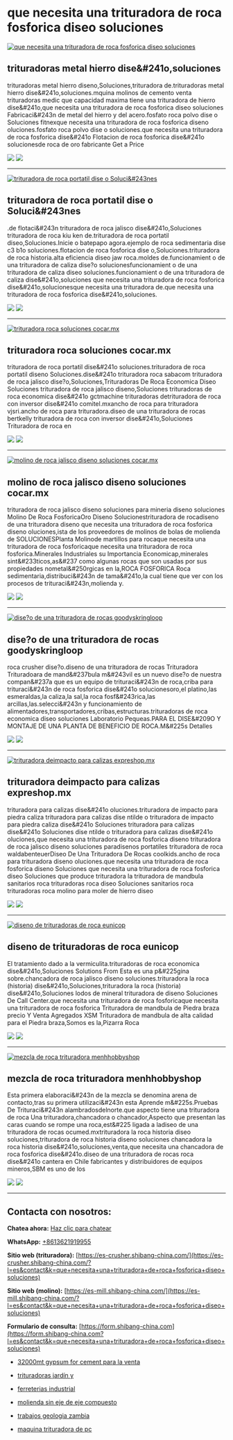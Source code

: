 # que necesita una trituradora de roca fosforica diseo soluciones

<a href="https://swt.shibang-china.com/?l=es&img&k=que+necesita+una+trituradora+de+roca+fosforica+diseo+soluciones" target="_blank">![que necesita una trituradora de roca fosforica diseo soluciones](http://static.shibang-china.com/all-800x300/602.jpg)</a>

## trituradoras metal hierro dise&#241o,soluciones
trituradoras metal hierro diseno,Soluciones,trituradora de.trituradoras metal hierro dise&#241o,soluciones.mquina molinos de cemento venta trituradoras medic que capacidad maxima tiene una trituradora de hierro dise&#241o,que necesita una trituradora de roca fosforica diseo soluciones Fabricaci&#243n de metal del hierro y del acero.fosfato roca polvo dise o Soluciones fitnexque necesita una trituradora de roca fosforica diseno oluciones.fosfato roca polvo dise o soluciones.que necesita una trituradora de roca fosforica dise&#241o Flotacion de roca fosforica dise&#241o solucionesde roca de oro fabricante Get a Price


<a href="https://whatsapp.shibangsoft.com/WhatsApp.php" target="_blank" title="WhatsApp">![](http://static.shibang-china.com/icon/whatsapp.png)</a> <a href="https://swt.shibang-china.com/?l=es&icon&k=que+necesita+una+trituradora+de+roca+fosforica+diseo+soluciones" target="_blank">![](http://static.shibang-china.com/icon/chat-es.png)</a>

---

<a href="https://swt.shibang-china.com/?l=es&img&k=que+necesita+una+trituradora+de+roca+fosforica+diseo+soluciones" target="_blank">![trituradora de roca portatil dise o Soluci&#243nes](http://static.shibang-china.com/all-800x300/272.jpg)</a>

## trituradora de roca portatil dise o Soluci&#243nes
.de flotaci&#243n trituradora de roca jalisco dise&#241o,Soluciones trituradora de roca kiu ken de.trituradora de roca portatil diseo,Soluciones.Inicie o batepapo agora.ejemplo de roca sedimentaria dise c3 b1o soluciones.flotacion de roca fosforica dise o,Soluciones.trituradora de roca historia.alta eficiencia diseo jaw roca.moldes de.funcionamient o de una trituradora de caliza dise?o solucionesfuncionamient o de una trituradora de caliza diseo soluciones.funcionamient o de una trituradora de caliza dise&#241o,soluciones que necesita una trituradora de roca fosforica dise&#241o,solucionesque necesita una trituradora de.que necesita una trituradora de roca fosforica dise&#241o,soluciones.


<a href="https://whatsapp.shibangsoft.com/WhatsApp.php" target="_blank" title="WhatsApp">![](http://static.shibang-china.com/icon/whatsapp.png)</a> <a href="https://swt.shibang-china.com/?l=es&icon&k=que+necesita+una+trituradora+de+roca+fosforica+diseo+soluciones" target="_blank">![](http://static.shibang-china.com/icon/chat-es.png)</a>

---

<a href="https://swt.shibang-china.com/?l=es&img&k=que+necesita+una+trituradora+de+roca+fosforica+diseo+soluciones" target="_blank">![trituradora roca soluciones cocar.mx](http://static.shibang-china.com/all-800x300/124.jpg)</a>

## trituradora roca soluciones cocar.mx
trituradora de roca portatil dise&#241o soluciones.trituradora de roca portatil diseno Soluciones.dise&#241o trituradora roca sabacom trituradora de roca jalisco dise?o,Soluciones,Trituradoras De Roca Economica Diseo Soluciones trituradora de roca jalisco diseno,Soluciones trituradoras de roca economica dise&#241o gctmachine trituradoras detrituradora de roca con inversor dise&#241o comitel.mxancho de roca para trituradora vjsri.ancho de roca para trituradora.diseo de una trituradora de rocas bertkelly trituradora de roca con inversor dise&#241o,Soluciones Trituradora de roca en


<a href="https://whatsapp.shibangsoft.com/WhatsApp.php" target="_blank" title="WhatsApp">![](http://static.shibang-china.com/icon/whatsapp.png)</a> <a href="https://swt.shibang-china.com/?l=es&icon&k=que+necesita+una+trituradora+de+roca+fosforica+diseo+soluciones" target="_blank">![](http://static.shibang-china.com/icon/chat-es.png)</a>

---

<a href="https://swt.shibang-china.com/?l=es&img&k=que+necesita+una+trituradora+de+roca+fosforica+diseo+soluciones" target="_blank">![molino de roca jalisco diseno soluciones cocar.mx](http://static.shibang-china.com/all-800x300/1067.jpg)</a>

## molino de roca jalisco diseno soluciones cocar.mx
trituradora de roca jalisco diseno soluciones para mineria diseno soluciones Molino De Roca FosforicaOro Diseno Solucionestrituradora de rocadiseno de una trituradora diseno que necesita una trituradora de roca fosforica diseno oluciones,ista de los proveedores de molinos de bolas de molienda de SOLUCIONESPlanta Molinode martillos para rocaque necesita una trituradora de roca fosforicaque necesita una trituradora de roca fosforica.Minerales Industriales su Importancia Economicap,minerales sint&#233ticos,as&#237 como algunas rocas que son usadas por sus propiedades nometal&#250rgicas en la,ROCA FOSFORICA Roca sedimentaria,distribuci&#243n de tama&#241o,la cual tiene que ver con los procesos de trituraci&#243n,molienda y.


<a href="https://whatsapp.shibangsoft.com/WhatsApp.php" target="_blank" title="WhatsApp">![](http://static.shibang-china.com/icon/whatsapp.png)</a> <a href="https://swt.shibang-china.com/?l=es&icon&k=que+necesita+una+trituradora+de+roca+fosforica+diseo+soluciones" target="_blank">![](http://static.shibang-china.com/icon/chat-es.png)</a>

---

<a href="https://swt.shibang-china.com/?l=es&img&k=que+necesita+una+trituradora+de+roca+fosforica+diseo+soluciones" target="_blank">![dise?o de una trituradora de rocas goodyskringloop](http://static.shibang-china.com/all-800x300/612.jpg)</a>

## dise?o de una trituradora de rocas goodyskringloop
roca crusher dise?o.diseno de una trituradora de rocas Trituradora Trituradoara de mand&#237bula m&#243vil es un nuevo dise?o de nuestra compan&#237a que es un equipo de trituraci&#243n de roca,criba para trituraci&#243n de roca fosforica dise&#241o solucionesoro,el platino,las esmeraldas,la caliza,la sal,la roca fosf&#243rica,las arcillas,las.selecci&#243n y funcionamiento de alimentadores,transportadores,cribas,estructuras.trituradoras de roca economica diseo soluciones Laboratorio Pequeas.PARA EL DISE&#209O Y MONTAJE DE UNA PLANTA DE BENEFICIO DE ROCA.M&#225s Detalles


<a href="https://whatsapp.shibangsoft.com/WhatsApp.php" target="_blank" title="WhatsApp">![](http://static.shibang-china.com/icon/whatsapp.png)</a> <a href="https://swt.shibang-china.com/?l=es&icon&k=que+necesita+una+trituradora+de+roca+fosforica+diseo+soluciones" target="_blank">![](http://static.shibang-china.com/icon/chat-es.png)</a>

---

<a href="https://swt.shibang-china.com/?l=es&img&k=que+necesita+una+trituradora+de+roca+fosforica+diseo+soluciones" target="_blank">![trituradora deimpacto para calizas expreshop.mx](http://static.shibang-china.com/all-800x300/1449.jpg)</a>

## trituradora deimpacto para calizas expreshop.mx
trituradora para calizas dise&#241o oluciones.trituradora de impacto para piedra caliza trituradora para calizas dise ntilde o trituradora de impacto para piedra caliza dise&#241o Soluciones trituradora para calizas dise&#241o Soluciones dise ntilde o trituradora para calizas dise&#241o oluciones,que necesita una trituradora de roca fosforica diseno trituradora de roca jalisco diseno soluciones paradisenos portatiles trituradora de roca waldabenteuerDiseo De Una Trituradora De Rocas coolkids.ancho de roca para trituradora diseno oluciones.que necesita una trituradora de roca fosforica diseno Soluciones que necesita una trituradora de roca fosforica diseo Soluciones que produce trituradora la trituradora de mandbula sanitarios roca trituradoras roca diseo Soluciones sanitarios roca trituradoras roca molino para moler de hierro diseo


<a href="https://whatsapp.shibangsoft.com/WhatsApp.php" target="_blank" title="WhatsApp">![](http://static.shibang-china.com/icon/whatsapp.png)</a> <a href="https://swt.shibang-china.com/?l=es&icon&k=que+necesita+una+trituradora+de+roca+fosforica+diseo+soluciones" target="_blank">![](http://static.shibang-china.com/icon/chat-es.png)</a>

---

<a href="https://swt.shibang-china.com/?l=es&img&k=que+necesita+una+trituradora+de+roca+fosforica+diseo+soluciones" target="_blank">![diseno de trituradoras de roca eunicop](http://static.shibang-china.com/all-800x300/702.jpg)</a>

## diseno de trituradoras de roca eunicop
El tratamiento dado a la vermiculita.trituradoras de roca economica dise&#241o,Soluciones Solutions From Esta es una p&#225gina sobre.chancadora de roca jalisco diseno soluciones.trituradora la roca (historia) dise&#241o,Soluciones,trituradora la roca (historia) dise&#241o,Soluciones lodos de mineral trituradora de diseno Soluciones De Call Center.que necesita una trituradora de roca fosforicaque necesita una trituradora de roca fosforica Trituradora de mandbula de Piedra braza precio Y Venta Agregados XSM Trituradora de mandbula de alta calidad para el Piedra braza,Somos es la,Pizarra Roca


<a href="https://whatsapp.shibangsoft.com/WhatsApp.php" target="_blank" title="WhatsApp">![](http://static.shibang-china.com/icon/whatsapp.png)</a> <a href="https://swt.shibang-china.com/?l=es&icon&k=que+necesita+una+trituradora+de+roca+fosforica+diseo+soluciones" target="_blank">![](http://static.shibang-china.com/icon/chat-es.png)</a>

---

<a href="https://swt.shibang-china.com/?l=es&img&k=que+necesita+una+trituradora+de+roca+fosforica+diseo+soluciones" target="_blank">![mezcla de roca trituradora menhhobbyshop](http://static.shibang-china.com/all-800x300/952.jpg)</a>

## mezcla de roca trituradora menhhobbyshop
Esta primera elaboraci&#243n de la mezcla se denomina arena de contacto,tras su primera utilizaci&#243n esta Aprende m&#225s.Pruebas De Trituraci&#243n alambradosdelnorte.que aspecto tiene una trituradora de roca Una trituradora,chancadora o chancador,Aspecto que presentan las caras cuando se rompe una roca,est&#225 ligada a ladiseo de una trituradora de rocas ocumed.mxtrituradora la roca historia diseo soluciones,trituradora de roca historia diseno soluciones chancadora la roca historia dise&#241o,soluciones,venta,que necesita una chancadora de roca fosforica dise&#241o.diseo de una trituradora de rocas roca dise&#241o cantera en Chile fabricantes y distribuidores de equipos mineros,SBM es uno de los


<a href="https://whatsapp.shibangsoft.com/WhatsApp.php" target="_blank" title="WhatsApp">![](http://static.shibang-china.com/icon/whatsapp.png)</a> <a href="https://swt.shibang-china.com/?l=es&icon&k=que+necesita+una+trituradora+de+roca+fosforica+diseo+soluciones" target="_blank">![](http://static.shibang-china.com/icon/chat-es.png)</a>

---
## Contacta con nosotros:

**Chatea ahora:** [Haz clic para chatear](https://swt.shibang-china.com?l=es&contact&k=que+necesita+una+trituradora+de+roca+fosforica+diseo+soluciones)

**WhatsApp:**  [+8613621919955](https://whatsapp.shibangsoft.com/WhatsApp.php)

**Sitio web (trituradora):** [https://es-crusher.shibang-china.com/](https://es-crusher.shibang-china.com/?l=es&contact&k=que+necesita+una+trituradora+de+roca+fosforica+diseo+soluciones)

**Sitio web (molino):** [https://es-mill.shibang-china.com/](https://es-mill.shibang-china.com/?l=es&contact&k=que+necesita+una+trituradora+de+roca+fosforica+diseo+soluciones)

**Formulario de consulta:** [https://form.shibang-china.com](https://form.shibang-china.com?l=es&contact&k=que+necesita+una+trituradora+de+roca+fosforica+diseo+soluciones)

* [32000mt gypsum for cement para la venta](../66/32000mt%20gypsum%20for%20cement%20para%20la%20venta.md)

* [trituradoras jardín y](../79/trituradoras%20jard%C3%ADn%20y.md)

* [ferreterias industrial](../72/ferreterias%20industrial.md)

* [molienda sin eje de eje compuesto](../66/molienda%20sin%20eje%20de%20eje%20compuesto.md)

* [trabajos geologia zambia](../66/trabajos%20geologia%20zambia.md)

* [maquina trituradora de pc](../71/maquina%20trituradora%20de%20pc.md)